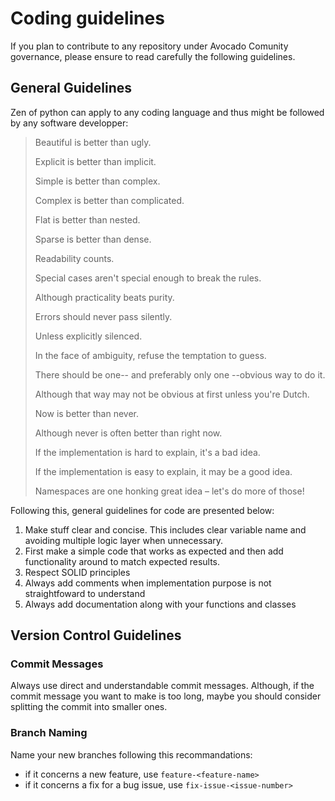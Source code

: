 # Coding guidelines

If you plan to contribute to any repository under Avocado Comunity governance, please ensure to read carefully the following guidelines.

## General Guidelines

Zen of python can apply to any coding language and thus might be followed by any software developper:

> Beautiful is better than ugly.
> 
> Explicit is better than implicit.
> 
> Simple is better than complex.
> 
> Complex is better than complicated.
> 
> Flat is better than nested.
> 
> Sparse is better than dense.
> 
> Readability counts.
> 
> Special cases aren't special enough to break the rules.
> 
> Although practicality beats purity.
> 
> Errors should never pass silently.
> 
> Unless explicitly silenced.
> 
> In the face of ambiguity, refuse the temptation to guess.
> 
> There should be one-- and preferably only one --obvious way to do it.
> 
> Although that way may not be obvious at first unless you're Dutch.
> 
> Now is better than never.
> 
> Although never is often better than right now.
> 
> If the implementation is hard to explain, it's a bad idea.
> 
> If the implementation is easy to explain, it may be a good idea.
> 
> Namespaces are one honking great idea – let's do more of those!

Following this, general guidelines for code are presented below:

1. Make stuff clear and concise. This includes clear variable name and avoiding multiple logic layer when unnecessary.
2. First make a simple code that works as expected and then add functionality around to match expected results.
3. Respect SOLID principles
4. Always add comments when implementation purpose is not straightfoward to understand
5. Always add documentation along with your functions and classes

## Version Control Guidelines

### Commit Messages

Always use direct and understandable commit messages. Although, if the commit message you want to make is too long, maybe you should consider splitting the commit into smaller ones.

### Branch Naming

Name your new branches following this recommandations:

- if it concerns a new feature, use `feature-<feature-name>`
- if it concerns a fix for a bug issue, use `fix-issue-<issue-number>`


